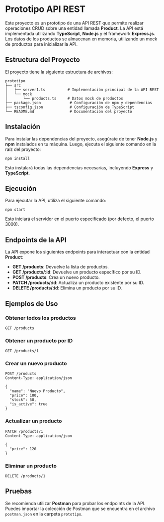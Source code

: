 # Prototipo API REST

Este proyecto es un prototipo de una API REST que permite realizar operaciones CRUD sobre una entidad llamada **Product**. La API está implementada utilizando **TypeScript**, **Node.js** y el framework **Express.js**. Los datos de los productos se almacenan en memoria, utilizando un mock de productos para inicializar la API.

## Estructura del Proyecto

El proyecto tiene la siguiente estructura de archivos:

```
prototipo
├── src
│   ├── server1.ts          # Implementación principal de la API REST
│   └── mock
│       └── products.ts     # Datos mock de productos
├── package.json             # Configuración de npm y dependencias
├── tsconfig.json            # Configuración de TypeScript
└── README.md                # Documentación del proyecto
```

## Instalación

Para instalar las dependencias del proyecto, asegúrate de tener **Node.js** y **npm** instalados en tu máquina. Luego, ejecuta el siguiente comando en la raíz del proyecto:

```
npm install
```

Esto instalará todas las dependencias necesarias, incluyendo **Express** y **TypeScript**.

## Ejecución

Para ejecutar la API, utiliza el siguiente comando:

```
npm start
```

Esto iniciará el servidor en el puerto especificado (por defecto, el puerto 3000).

## Endpoints de la API

La API expone los siguientes endpoints para interactuar con la entidad **Product**:

-   **GET /products**: Devuelve la lista de productos.
-   **GET /products/:id**: Devuelve un producto específico por su ID.
-   **POST /products**: Crea un nuevo producto.
-   **PATCH /products/:id**: Actualiza un producto existente por su ID.
-   **DELETE /products/:id**: Elimina un producto por su ID.

## Ejemplos de Uso

### Obtener todos los productos

```http
GET /products
```

### Obtener un producto por ID

```http
GET /products/1
```

### Crear un nuevo producto

```http
POST /products
Content-Type: application/json

{
  "name": "Nuevo Producto",
  "price": 100,
  "stock": 50,
  "is_active": true
}
```

### Actualizar un producto

```http
PATCH /products/1
Content-Type: application/json

{
  "price": 120
}
```

### Eliminar un producto

```http
DELETE /products/1
```

## Pruebas

Se recomienda utilizar **Postman** para probar los endpoints de la API. Puedes importar la colección de Postman que se encuentra en el archivo `postman.json` en la carpeta `prototipo`.
